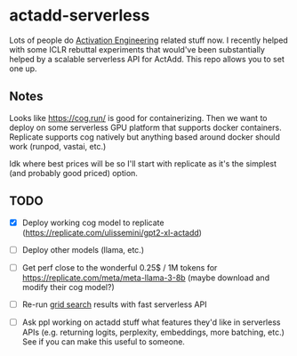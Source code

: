 # actadd-serverless

Lots of people do [Activation Engineering](https://arxiv.org/abs/2308.10248) related stuff now. I recently helped with some ICLR rebuttal experiments that would've been substantially helped by a scalable serverless API for ActAdd. This repo allows you to set one up.


## Notes

Looks like https://cog.run/ is good for containerizing. Then we want to deploy on some serverless GPU platform that supports docker containers. Replicate supports cog natively but anything based around docker should work (runpod, vastai, etc.)

Idk where best prices will be so I'll start with replicate as it's the simplest (and probably good priced) option.


## TODO

- [x] Deploy working cog model to replicate (https://replicate.com/ulissemini/gpt2-xl-actadd)
- [ ] Deploy other models (llama, etc.)
- [ ] Get perf close to the wonderful 0.25$ / 1M tokens for https://replicate.com/meta/meta-llama-3-8b (maybe download and modify their cog model?)
- [ ] Re-run [grid search](https://github.com/UlisseMini/actadd-rebuttals/blob/master/figures/positive_n1024_fp_perplexity_heatmap.png) results with fast serverless API
- [ ] Ask ppl working on actadd stuff what features they'd like in serverless APIs (e.g. returning logits, perplexity, embeddings, more batching, etc.) See if you can make this useful to someone.

